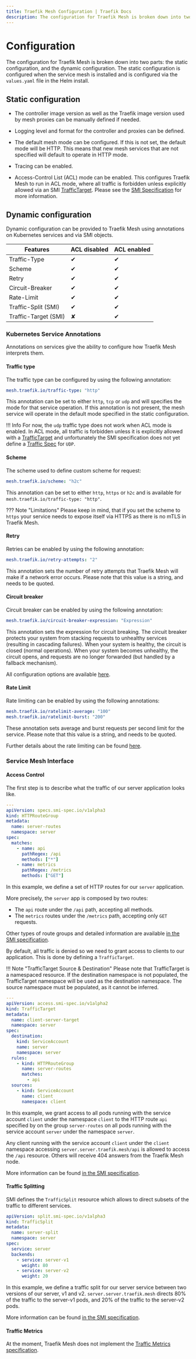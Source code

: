 ```yaml
---
title: Traefik Mesh Configuration | Traefik Docs
description: The configuration for Traefik Mesh is broken down into two parts: the static configuration, and the dynamic configuration. Read the docs to learn more.
---
```


# Configuration

The configuration for Traefik Mesh is broken down into two parts: the static configuration, and the dynamic configuration.
The static configuration is configured when the service mesh is installed and is configured via the `values.yaml` file in the Helm install.

## Static configuration

- The controller image version as well as the Traefik image version used by mesh proxies can be manually defined if needed.

- Logging level and format for the controller and proxies can be defined.

- The default mesh mode can be configured. If this is not set, the default mode will be HTTP.
  This means that new mesh services that are not specified will default to operate in HTTP mode.

- Tracing can be enabled.

- Access-Control List (ACL) mode can be enabled.
  This configures Traefik Mesh to run in ACL mode, where all traffic is forbidden unless explicitly allowed via an SMI 
  [TrafficTarget](https://github.com/servicemeshinterface/smi-spec/blob/master/apis/traffic-access/v1alpha2/traffic-access.md#traffictarget). Please see 
  the [SMI Specification](https://github.com/servicemeshinterface/smi-spec/blob/master/apis/traffic-access/v1alpha2/traffic-access.md) for more information.

## Dynamic configuration

Dynamic configuration can be provided to Traefik Mesh using annotations on Kubernetes services and via SMI objects. 

 | Features              | ACL disabled | ACL enabled |
 |-----------------------|--------------|-------------|
 | Traffic-Type          | ✔            | ✔           |
 | Scheme                | ✔            | ✔           |
 | Retry                 | ✔            | ✔           |
 | Circuit-Breaker       | ✔            | ✔           |
 | Rate-Limit            | ✔            | ✔           |
 | Traffic-Split (SMI)   | ✔            | ✔           |
 | Traffic-Target (SMI)  | ✘            | ✔           |

### Kubernetes Service Annotations

Annotations on services give the ability to configure how Traefik Mesh interprets them.

#### Traffic type

The traffic type can be configured by using the following annotation:

```yaml
mesh.traefik.io/traffic-type: "http"
```

This annotation can be set to either `http`, `tcp` or `udp` and will specifies the mode for that service operation.
If this annotation is not present, the mesh service will operate in the default mode specified in the static configuration.

!!! Info
    For now, the `udp` traffic type does not work when ACL mode is enabled. In ACL mode, all traffic is forbidden unless it
    is explicitly allowed with a [TrafficTarget](https://github.com/servicemeshinterface/smi-spec/blob/master/apis/traffic-access/v1alpha2/traffic-access.md#traffictarget) and
    unfortunately the SMI specification does not yet define a [Traffic Spec](https://github.com/servicemeshinterface/smi-spec/blob/master/apis/traffic-specs/v1alpha4/traffic-specs.md) for `UDP`.
    
#### Scheme

The scheme used to define custom scheme for request:

```yaml
mesh.traefik.io/scheme: "h2c"
```

This annotation can be set to either `http`, `https` or `h2c` and is available for `mesh.traefik.io/traffic-type: "http"`.

??? Note "Limitations"
    Please keep in mind, that if you set the scheme to `https` your service needs to expose itself via HTTPS as there is no
    mTLS in Traefik Mesh.

#### Retry

Retries can be enabled by using the following annotation:

```yaml
mesh.traefik.io/retry-attempts: "2"
```

This annotation sets the number of retry attempts that Traefik Mesh will make if a network error occurs.
Please note that this value is a string, and needs to be quoted.

#### Circuit breaker
    
Circuit breaker can be enabled by using the following annotation:

```yaml
mesh.traefik.io/circuit-breaker-expression: "Expression"
```

This annotation sets the expression for circuit breaking.
The circuit breaker protects your system from stacking requests to unhealthy services (resulting in cascading failures).
When your system is healthy, the circuit is closed (normal operations). When your system becomes unhealthy, the circuit opens, and requests are no longer forwarded (but handled by a fallback mechanism).

All configuration options are available [here](https://doc.traefik.io/traefik/v2.0/middlewares/circuitbreaker/#configuration-options).

#### Rate Limit

Rate limiting can be enabled by using the following annotations:

```yaml
mesh.traefik.io/ratelimit-average: "100"
mesh.traefik.io/ratelimit-burst: "200"
```

These annotation sets average and burst requests per second limit for the service.
Please note that this value is a string, and needs to be quoted.

Further details about the rate limiting can be found [here](https://doc.traefik.io/traefik/v2.0/middlewares/ratelimit/#configuration-options).

### Service Mesh Interface

#### Access Control

The first step is to describe what the traffic of our server application looks like.

```yaml
---
apiVersion: specs.smi-spec.io/v1alpha3
kind: HTTPRouteGroup
metadata:
  name: server-routes
  namespace: server
spec:
  matches:
    - name: api
      pathRegex: /api
      methods: ["*"]
    - name: metrics
      pathRegex: /metrics
      methods: ["GET"]
```

In this example, we define a set of HTTP routes for our `server` application.

More precisely, the `server` app is composed by two routes:

- The `api` route under the `/api` path, accepting all methods.
- The `metrics` routes under the `/metrics` path, accepting only `GET` requests.

Other types of route groups and detailed information are available [in the SMI specification](https://github.com/servicemeshinterface/smi-spec/blob/master/apis/traffic-specs/v1alpha3/traffic-specs.md).

By default, all traffic is denied so we need to grant access to clients to our application. This is done by defining a `TrafficTarget`.

!!! Note "TrafficTarget Source & Destination"
    Please note that TrafficTarget is a namespaced resource.
    If the destination namespace is not populated, the TrafficTarget namespace will be used as the destination namespace.
    The source namespace must be populated, as it cannot be inferred.

```yaml
---
apiVersion: access.smi-spec.io/v1alpha2
kind: TrafficTarget
metadata:
  name: client-server-target
  namespace: server
spec:
  destination:
    kind: ServiceAccount
    name: server
    namespace: server
  rules:
    - kind: HTTPRouteGroup
      name: server-routes
      matches:
        - api
  sources:
    - kind: ServiceAccount
      name: client
      namespace: client
```

In this example, we grant access to all pods running with the service account `client` under the namespace `client` to the HTTP route `api` specified by on the group `server-routes` on all pods running with the service account `server` under the namespace `server`.

Any client running with the service account `client` under the `client` namespace accessing `server.server.traefik.mesh/api` is allowed to access the `/api` resource. Others will receive 404 answers from the Traefik Mesh node.

More information can be found [in the SMI specification](https://github.com/servicemeshinterface/smi-spec/blob/master/apis/traffic-access/v1alpha2/traffic-access.md).

#### Traffic Splitting

SMI defines the `TrafficSplit` resource which allows to direct subsets of the traffic to different services.

```yaml
apiVersion: split.smi-spec.io/v1alpha3
kind: TrafficSplit
metadata:
  name: server-split
  namespace: server
spec:
  service: server
  backends:
    - service: server-v1
      weight: 80
    - service: server-v2
      weight: 20
```

In this example, we define a traffic split for our server service between two versions of our server, v1 and v2.
`server.server.traefik.mesh` directs 80% of the traffic to the server-v1 pods, and 20% of the traffic to the server-v2 pods.

More information can be found [in the SMI specification](https://github.com/servicemeshinterface/smi-spec/blob/master/apis/traffic-split/v1alpha3/traffic-split.md).

#### Traffic Metrics

At the moment, Traefik Mesh does not implement the [Traffic Metrics specification](https://github.com/servicemeshinterface/smi-spec/blob/master/apis/traffic-metrics/v1alpha1/traffic-metrics.md).
